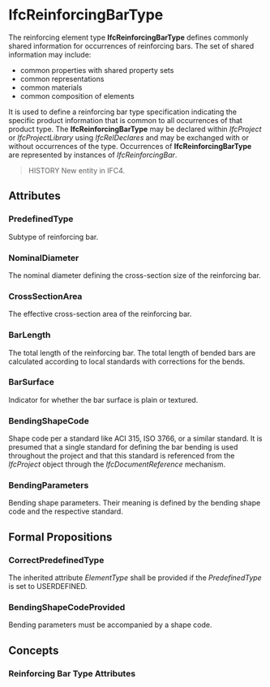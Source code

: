 # IfcReinforcingBarType

The reinforcing element type **IfcReinforcingBarType** defines commonly shared information for occurrences of reinforcing bars. The set of shared information may include:

* common properties with shared property sets
* common representations
* common materials
* common composition of elements
<!-- end of definition -->
It is used to define a reinforcing bar type specification indicating the specific product information that is common to all occurrences of that product type. The **IfcReinforcingBarType** may be declared within _IfcProject_ or _IfcProjectLibrary_ using _IfcRelDeclares_ and may be exchanged with or without occurrences of the type. Occurrences of **IfcReinforcingBarType** are represented by instances of _IfcReinforcingBar_.

> HISTORY New entity in IFC4.

## Attributes

### PredefinedType
Subtype of reinforcing bar.

### NominalDiameter
The nominal diameter defining the cross-section size of the reinforcing bar.

### CrossSectionArea
The effective cross-section area of the reinforcing bar.

### BarLength
The total length of the reinforcing bar. The total length of bended bars are calculated according to local standards with corrections for the bends.

### BarSurface
Indicator for whether the bar surface is plain or textured.

### BendingShapeCode
Shape code per a standard like ACI 315, ISO 3766, or a similar standard. It is presumed that a single standard for defining the bar bending is used throughout the project and that this standard is referenced from the _IfcProject_ object through the _IfcDocumentReference_ mechanism.

### BendingParameters
Bending shape parameters. Their meaning is defined by the bending shape code and the respective standard.

## Formal Propositions

### CorrectPredefinedType
The inherited attribute _ElementType_ shall be provided if the _PredefinedType_ is set to USERDEFINED.

### BendingShapeCodeProvided
Bending parameters must be accompanied by a shape code.

## Concepts

### Reinforcing Bar Type Attributes



